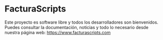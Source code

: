 # FacturaScripts

Este proyecto es software libre y todos los desarrolladores son bienvenidos.
Puedes consultar la documentación, noticias y todo lo necesario desde nuestra página web:
https://www.facturascripts.com
